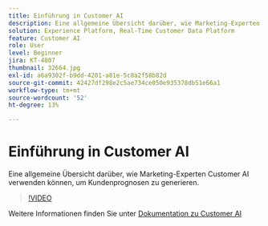 ```yaml
---
title: Einführung in Customer AI
description: Eine allgemeine Übersicht darüber, wie Marketing-Experten Customer AI verwenden können, um Kundenprognosen zu generieren.
solution: Experience Platform, Real-Time Customer Data Platform
feature: Customer AI
role: User
level: Beginner
jira: KT-4807
thumbnail: 32664.jpg
exl-id: a6a9302f-b9dd-4201-a81e-5c8a2f58b82d
source-git-commit: 42427df298e2c5ae734ce050e935378db51e66a1
workflow-type: tm+mt
source-wordcount: '52'
ht-degree: 13%

---
```


# Einführung in Customer AI

Eine allgemeine Übersicht darüber, wie Marketing-Experten Customer AI verwenden können, um Kundenprognosen zu generieren.

>[!VIDEO](https://video.tv.adobe.com/v/32664?quality=12&learn=on)

Weitere Informationen finden Sie unter [Dokumentation zu Customer AI](https://experienceleague.adobe.com/docs/experience-platform/intelligent-services/customer-ai/overview.html?lang=de)
